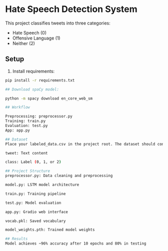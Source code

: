 # Hate Speech Detection System

This project classifies tweets into three categories:
- Hate Speech (0)
- Offensive Language (1)
- Neither (2)

## Setup

1. Install requirements:
```bash
pip install -r requirements.txt

## Download spaCy model:

python -m spacy download en_core_web_sm

## Workflow

Preprocessing: preprocessor.py
Training: train.py
Evaluation: test.py
App: app.py

## Dataset
Place your labeled_data.csv in the project root. The dataset should contain:

tweet: Text content

class: Label (0, 1, or 2)

## Project Structure
preprocessor.py: Data cleaning and preprocessing

model.py: LSTM model architecture

train.py: Training pipeline

test.py: Model evaluation

app.py: Gradio web interface

vocab.pkl: Saved vocabulary

model_weights.pth: Trained model weights

## Results
Model achieves ~96% accuracy after 10 epochs and 80% in testing